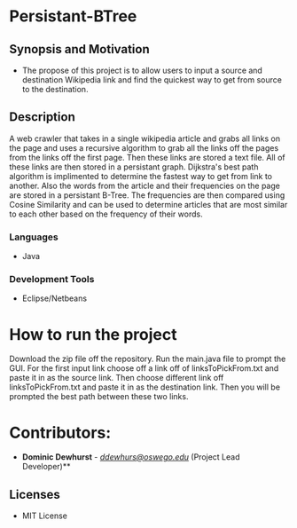 # Persistant-BTree

## Synopsis and Motivation
* The propose of this project is to allow users to input a source and destination Wikipedia link and find the quickest way to get from source to the destination.

## Description

A web crawler that takes in a single wikipedia article and grabs all links on the page and uses a recursive algorithm to grab all the links off the pages from the links off the first page. Then these links are stored a text file. All of these links are then stored in a persistant graph. Dijkstra's best path algorithm is implimented to determine the fastest way to get from link to another. Also the words from the article and their frequencies on the page are stored in a persistant B-Tree. The frequencies are then compared using Cosine Similarity and can be used to determine articles that are most similar to each other based on the frequency of their words.

### Languages
* Java

### Development Tools
* Eclipse/Netbeans

# How to run the project
Download the zip file off the repository. Run the main.java file to prompt the GUI. For the first input link choose off a link off of linksToPickFrom.txt and paste it in as the source link. Then choose different link off linksToPickFrom.txt and paste it in as the destination link. Then you will be prompted the best path between these two links.


# Contributors:
* **Dominic Dewhurst** - *ddewhurs@oswego.edu* (Project Lead Developer)**



## Licenses
* MIT License
